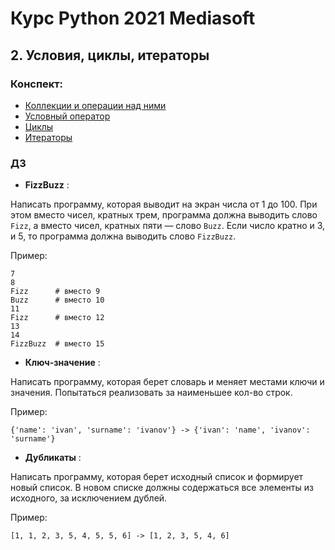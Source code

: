 # Курс Python 2021 Mediasoft
## 2. Условия, циклы, итераторы

### Конспект:
- [Коллекции и операции над ними](./1_collections.py)
- [Условный оператор](./2_conditions.py)
- [Циклы](./3_loops.py)
- [Итераторы](./4_iterators.py)

### ДЗ
- **FizzBuzz** : 

Написать программу, которая выводит на экран числа от 1 до 100. При этом вместо чисел, кратных трем, программа должна выводить слово `Fizz`, а вместо чисел, кратных пяти — слово `Buzz`. Если число кратно и 3, и 5, то программа должна выводить слово `FizzBuzz`.
    
Пример:   
```
7
8
Fizz      # вместо 9
Buzz      # вместо 10
11
Fizz      # вместо 12
13
14
FizzBuzz  # вместо 15
```

- **Ключ-значение** :
    
Написать программу, которая берет словарь и меняет местами ключи и значения. Попытаться реализовать за наименьшее кол-во строк.

Пример: 
```
{'name': 'ivan', 'surname': 'ivanov'} -> {'ivan': 'name', 'ivanov': 'surname'}
```

- **Дубликаты** :

Написать программу, которая берет исходный список и формирует новый список. В новом списке должны содержаться все элементы из исходного, за исключением дублей.

Пример: 
```
[1, 1, 2, 3, 5, 4, 5, 5, 6] -> [1, 2, 3, 5, 4, 6]
```